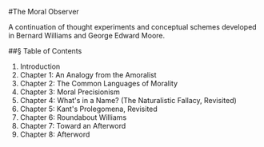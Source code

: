 #The Moral Observer

A continuation of thought experiments and conceptual schemes developed in Bernard Williams and George Edward Moore. 

##§ Table of Contents

1. Introduction
2. Chapter 1: An Analogy from the Amoralist
3. Chapter 2: The Common Languages of Morality
4. Chapter 3: Moral Precisionism
5. Chapter 4: What's in a Name? (The Naturalistic Fallacy, Revisited)
6. Chapter 5: Kant's Prolegomena, Revisited
7. Chapter 6: Roundabout Williams
8. Chapter 7: Toward an Afterword
9. Chapter 8: Afterword
